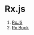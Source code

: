 # Rx.js

1. [RxJS](https://github.com/Reactive-Extensions/RxJS)
1. [Rx Book](http://xgrommx.github.io/rx-book/)
